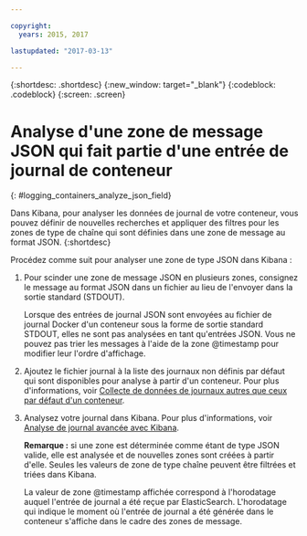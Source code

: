 ```yaml
---

copyright:
  years: 2015, 2017

lastupdated: "2017-03-13"

---
```



{:shortdesc: .shortdesc}
{:new_window: target="_blank"}
{:codeblock: .codeblock}
{:screen: .screen}


# Analyse d'une zone de message JSON qui fait partie d'une entrée de journal de conteneur
{: #logging_containers_analyze_json_field}

Dans Kibana, pour analyser les données de journal de votre conteneur, vous pouvez définir de nouvelles recherches et appliquer des filtres pour les zones de type de chaîne qui sont définies dans une zone de message au format JSON.
{:shortdesc}

Procédez comme suit pour analyser une zone de type JSON dans Kibana :

1. Pour scinder une zone de message JSON en plusieurs zones, consignez le message au format JSON dans un fichier au lieu de l'envoyer dans la sortie standard (STDOUT).  

    Lorsque des entrées de journal JSON sont envoyées au fichier de journal Docker d'un conteneur sous la forme de sortie standard STDOUT, elles ne sont pas analysées en tant qu'entrées JSON. Vous ne pouvez pas trier les messages à l'aide de la zone @timestamp pour modifier leur l'ordre d'affichage.   

2. Ajoutez le fichier journal à la liste des journaux non définis par défaut qui sont disponibles pour analyse à partir d'un conteneur. Pour plus d'informations, voir [Collecte de données de journaux autres que ceux par défaut d'un conteneur](logging_containers_other_logs.html#logging_containers_collect_data). 

3. Analysez votre journal dans Kibana. Pour plus d'informations, voir [Analyse de journal avancée avec Kibana](../kibana4/logging_analyzing_logs_Kibana.html#analyzing_logs_Kibana).

    **Remarque :** si une zone est déterminée comme étant de type JSON valide, elle est analysée et de nouvelles zones sont créées à partir d'elle. Seules les valeurs de zone de type chaîne peuvent être filtrées et triées dans Kibana.
    
    La valeur de zone @timestamp affichée correspond à l'horodatage auquel l'entrée de journal a été reçue par ElasticSearch. L'horodatage qui indique le moment où l'entrée de journal a été générée dans le conteneur s'affiche dans le cadre des zones de message. 
    


